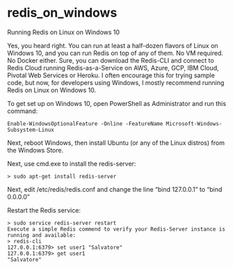 # redis_on_windows

Running Redis on Linux on Windows 10

Yes, you heard right. You can run at least a half-dozen flavors of Linux on Windows 10, and you can run Redis on top of any of them. No VM required. No Docker either.  Sure, you can download the Redis-CLI and connect to Redis Cloud running Redis-as-a-Service on AWS, Azure, GCP, IBM Cloud, Pivotal Web Services or Heroku. I often encourage this for trying sample code, but now, for developers using Windows, I mostly recommend running Redis on Linux on Windows 10. 

To get set up on Windows 10, open PowerShell as Administrator and run this command: 
```
Enable-WindowsOptionalFeature -Online -FeatureName Microsoft-Windows-Subsystem-Linux
```
Next, reboot Windows, then install Ubuntu (or any of the Linux distros) from the Windows Store.

Next, use cmd.exe to install the redis-server:
```
> sudo apt-get install redis-server
```
Next, edit /etc/redis/redis.conf and change the line “bind 127.0.0.1” to “bind 0.0.0.0”

Restart the Redis service:
```
> sudo service redis-server restart
Execute a simple Redis commend to verify your Redis-Server instance is running and available: 
> redis-cli 
127.0.0.1:6379> set user1 "Salvatore"
127.0.0.1:6379> get user1
"Salvatore"
```
